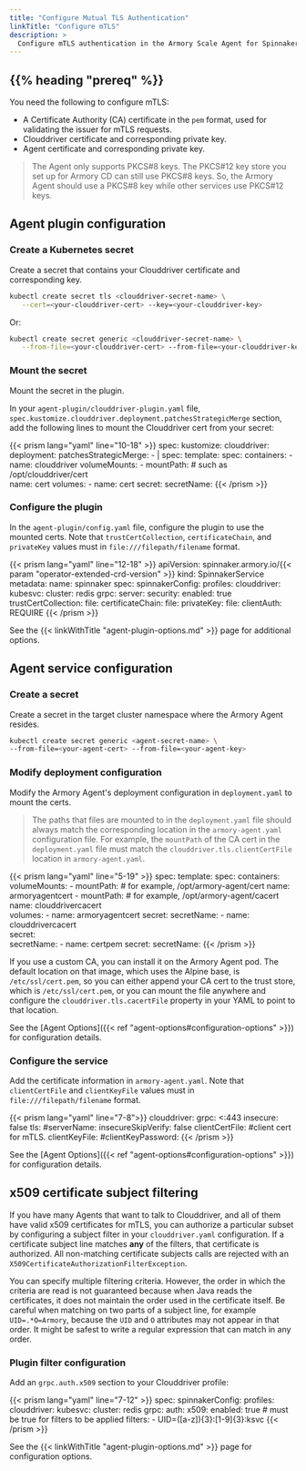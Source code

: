 ```yaml
---
title: "Configure Mutual TLS Authentication"
linkTitle: "Configure mTLS"
description: >
  Configure mTLS authentication in the Armory Scale Agent for Spinnaker and Kubernetes plugin and service.
---
```


## {{% heading "prereq" %}}

You need the following to configure mTLS:

* A Certificate Authority (CA) certificate in the `pem` format, used for validating the issuer for mTLS requests.
* Clouddriver certificate and corresponding private key.
* Agent certificate and corresponding private key.

>The Agent only supports PKCS#8 keys. The PKCS#12 key store you set up for Armory CD can still use PKCS#8 keys. So, the Armory Agent should use a PKCS#8 key while other services use PKCS#12 keys.

## Agent plugin configuration

### Create a Kubernetes secret

Create a secret that contains your Clouddriver certificate and corresponding key.

```bash
kubectl create secret tls <clouddriver-secret-name> \
   --cert=<your-clouddriver-cert> --key=<your-clouddriver-key>
```

Or:

```bash
kubectl create secret generic <clouddriver-secret-name> \
   --from-file=<your-clouddriver-cert> --from-file=<your-clouddriver-key>
```

### Mount the secret

Mount the secret in the plugin.

In your `agent-plugin/clouddriver-plugin.yaml` file,
`spec.kustomize.clouddriver.deployment.patchesStrategicMerge` section,
add the following lines to mount the Clouddriver cert from your secret:

{{< prism lang="yaml" line="10-18" >}}
spec:
  kustomize:
    clouddriver:
      deployment:
        patchesStrategicMerge:
          - |
            spec:
              template:
                spec:
                  containers:
                  - name: clouddriver
                    volumeMounts:
                      - mountPath: <path> # such as /opt/clouddriver/cert  
                        name: cert
                  volumes:
                  - name: cert
                    secret:
                      secretName: <clouddriver-secret-name>
{{< /prism >}}


### Configure the plugin

In the `agent-plugin/config.yaml` file, configure the plugin to use the mounted certs. Note that `trustCertCollection`, `certificateChain`, and `privateKey` values must in `file:///filepath/filename` format.

{{< prism lang="yaml" line="12-18" >}}
apiVersion: spinnaker.armory.io/{{< param "operator-extended-crd-version" >}}
kind: SpinnakerService
metadata:
  name: spinnaker
spec:
  spinnakerConfig:
    profiles:
      clouddriver:
        kubesvc:
          cluster: redis
          grpc:
            server:
              security:
                enabled: true
                trustCertCollection: file:<path-to-CA-cert>
                certificateChain: file:<path-to-your-clouddriver-cert>
                privateKey: file:<path-to-your-clouddriver-key>
                clientAuth: REQUIRE
{{< /prism >}}

See the {{< linkWithTitle "agent-plugin-options.md" >}} page for additional options.

## Agent service configuration

### Create a secret

Create a secret in the target cluster namespace where the Armory Agent resides.

```bash
kubectl create secret generic <agent-secret-name> \
--from-file=<your-agent-cert> --from-file=<your-agent-key>
```

### Modify deployment configuration

Modify the Armory Agent's deployment configuration in `deployment.yaml` to mount the certs.

>The paths that files are mounted to in the `deployment.yaml` file should always match the corresponding location in the `armory-agent.yaml` configuration file. For example, the `mountPath` of the CA cert in the `deployment.yaml` file must match the `clouddriver.tls.clientCertFile` location in `armory-agent.yaml`.

{{< prism lang="yaml" line="5-19" >}}
spec:
  template:
    spec:
      containers:
        volumeMounts:
        - mountPath: <path> # for example, /opt/armory-agent/cert
          name: armoryagentcert
        - mountPath: <path> # for example, /opt/armory-agent/cacert
          name: clouddrivercacert         
      volumes:
      - name: armoryagentcert
        secret:
          secretName: <agent-secret-name>
      - name: clouddrivercacert         
        secret:                         
          secretName: <clouddriver-secret-name>
      - name: certpem
        secret:
          secretName: <CA-secret-name>
{{< /prism >}}

If you use a custom CA, you can install it on the Armory Agent pod. The default location on that image, which uses the Alpine base, is `/etc/ssl/cert.pem`, so you can either append your CA cert to the trust store, which is `/etc/ssl/cert.pem`, or you can mount the file anywhere and configure the
`clouddriver.tls.cacertFile` property in your YAML to point to that location.

See the [Agent Options]({{< ref "agent-options#configuration-options" >}}) for configuration details.

### Configure the service

Add the certificate information in `armory-agent.yaml`. Note that `clientCertFile` and `clientKeyFile` values must in `file:///filepath/filename` format.

{{< prism lang="yaml" line="7-8">}}
clouddriver:
  grpc: <:443
  insecure: false
  tls:
    #serverName: <my-ca>
    insecureSkipVerify: false
    clientCertFile: <path-to-your-agent-cert> #client cert for mTLS.
    clientKeyFile: <path-to-your-agent-key>
    #clientKeyPassword:
{{< /prism >}}

See the [Agent Options]({{< ref "agent-options#configuration-options" >}}) for configuration details.

## x509 certificate subject filtering

If you have many Agents that want to talk to Clouddriver, and all of them have valid x509 certificates for mTLS, you can authorize a particular subset by configuring a subject filter in your `clouddriver.yaml` configuration. If a certificate subject line matches **any** of the filters, that certificate is authorized. All non-matching certificate subjects calls are rejected with an `X509CertificateAuthorizationFilterException`.

You can specify multiple filtering criteria. However, the order in which the criteria are read is not guaranteed because when Java reads the certificates, it does not maintain the order used in the certificate itself. Be careful when matching on two parts of a subject line, for example `UID=.*O=Armory`, because the `UID` and `O` attributes may not appear in that order. It might be safest to write a regular expression that can match in any order.

### Plugin filter configuration

Add an `grpc.auth.x509` section to your Clouddriver profile:

{{< prism lang="yaml" line="7-12" >}}
spec:
  spinnakerConfig:
    profiles:
      clouddriver:
        kubesvc:
          cluster: redis
          grpc:
            auth:
              x509:
                enabled: true # must be true for filters to be applied
                filters:
                  - UID=([a-z]){3}:[1-9]{3}:ksvc
{{< /prism >}}

See the {{< linkWithTitle "agent-plugin-options.md" >}} page for configuration options.
